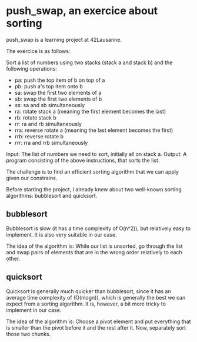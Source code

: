 # push_swap, an exercice about sorting

push_swap is a learning project at 42Lausanne.

The exercice is as follows:

Sort a list of numbers using two stacks (stack a and stack b) and the following operations:
- pa: push the top item of b on top of a
- pb: push a's top item onto b
- sa: swap the first two elements of a
- sb: swap the first two elements of b
- ss: sa and sb simultaneously
- ra: rotate stack a (meaning the first element becomes the last)
- rb: rotate stack b
- rr: ra and rb simultaneously
- rra: reverse rotate a (meaning the last element becomes the first)
- rrb: reverse rotate b
- rrr: rra and rrb simultaneously

Input: The list of numbers we need to sort, initially all on stack a.
Output: A program consisting of the above instructions, that sorts the list.

The challenge is to find an efficient sorting algorithm that we can apply given our constrains.

Before starting the project, I already knew about two well-known sorting algorithms: bubblesort and quicksort.

## bubblesort

Bubblesort is slow (it has a time complexity of O(n^2)), but relatively easy to implement.
It is also very suitable in our case.

The idea of the algorithm is:
While our list is unsorted, go through the list and swap pairs of elements that are in the wrong order relatively to each other.

## quicksort

Quicksort is generally much quicker than bubblesort, since it has an average time complexity of (O(nlogn)), which is generally the best we can expect from a sorting algorithm.
It is, however, a bit more tricky to implement in our case.

The idea of the algorithm is:
Choose a pivot element and put everything that is smaller than the pivot before it and the rest after it. Now, separately sort those two chunks.
